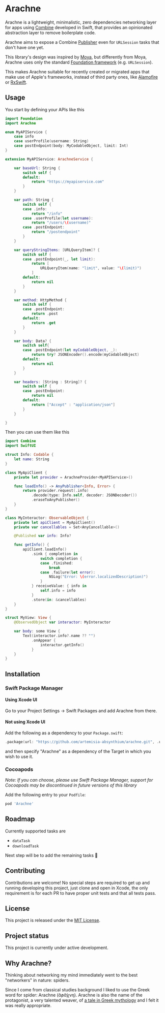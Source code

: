 # Arachne

Arachne is a lightweight, minimalistic, zero dependencies networking layer for apps using [Combine](https://developer.apple.com/documentation/combine) developed in Swift, that provides an opinionated abstraction layer to remove boilerplate code.

Arachne aims to expose a Combine [Publisher](https://developer.apple.com/documentation/combine/publisher) even for `URLSession` tasks that don't have one yet.

This library's design was inspired by [Moya](https://github.com/Moya/Moya), but differently from Moya, Arachne uses only the standard [Foundation framework](https://developer.apple.com/documentation/foundation/url_loading_system) (e.g. `URLSession`).

This makes Arachne suitable for recently created or migrated apps that make use of Apple's frameworks, instead of third party ones, like [Alamofire](https://github.com/Alamofire/Alamofire) or [RxSwift](https://github.com/ReactiveX/RxSwift).

## Usage

You start by defining your APIs like this

```swift
import Foundation
import Arachne

enum MyAPIService {
    case info
    case userProfile(username: String)
    case postEndpoint(body: MyCodableObject, limit: Int)
}

extension MyAPIService: ArachneService {

    var baseUrl: String {
        switch self {
        default:
            return "https://myapiservice.com"
        }
    }

    var path: String {
        switch self {
        case .info:
            return "/info"
        case .userProfile(let username):
            return "/users/\(username)"
        case .postEndpoint:
            return "/postendpoint"
        }
    }

    var queryStringItems: [URLQueryItem]? {
        switch self {
        case .postEndpoint(_, let limit):
            return [
                URLQueryItem(name: "limit", value: "\(limit)")
            ]
        default:
            return nil
        }
    }

    var method: HttpMethod {
        switch self {
        case .postEndpoint:
            return .post
        default:
            return .get
        }
    }

    var body: Data? {
        switch self{
        case .postEndpoint(let myCodableObject, _):
            return try? JSONEncoder().encode(myCodableObject)
        default:
            return nil
        }
    }

    var headers: [String : String]? {
        switch self {
        case .postEndpoint:
            return nil
        default:
            return ["Accept" : "application/json"]
        }
    }

}
```

Then you can use them like this

```swift
import Combine
import SwiftUI

struct Info: Codable {
    let name: String
}

class MyApiClient {
    private let provider = ArachneProvider<MyAPIService>()

    func loadInfo() -> AnyPublisher<Info, Error> {
        return provider.request(.info)
            .decode(type: Info.self, decoder: JSONDecoder())
            .eraseToAnyPublisher()
    }
}

class MyInteractor: ObservableObject {
    private let apiClient = MyApiClient()
    private var cancellables = Set<AnyCancellable>()

    @Published var info: Info?

    func getInfo() {
        apiClient.loadInfo()
            .sink { completion in
                switch completion {
                case .finished:
                    break
                case .failure(let error):
                    NSLog("Error: \(error.localizedDescription)")
                }
            } receiveValue: { info in
                self.info = info
            }
            .store(in: &cancellables)
    }
}

struct MyView: View {
    @ObservedObject var interactor: MyInteractor

    var body: some View {
        Text(interactor.info?.name ?? "")
            .onAppear {
                interactor.getInfo()
            }
    }
}
```

## Installation

### Swift Package Manager

#### Using Xcode UI

Go to your Project Settings -> Swift Packages and add Arachne from there.

#### Not using Xcode UI

Add the following as a dependency to your `Package.swift`:

```swift
.package(url: "https://github.com/artemisia-absynthium/arachne.git", .upToNextMajor(from: "0.2.0"))
```
and then specify "Arachne" as a dependency of the Target in which you wish to use it.

### Cocoapods

_Note: If you can choose, please use Swift Package Manager, support for Cocoapods may be discontinued in future versions of this library_

Add the following entry to your `Podfile`:

```ruby
pod 'Arachne'
```

## Roadmap

Currently supported tasks are
* `dataTask`
* `downloadTask`

Next step will be to add the remaining tasks 🚧

## Contributing

Contributions are welcome!
No special steps are required to get up and running developing this project, just clone and open in Xcode, the only requirement is for each PR to have proper unit tests and that all tests pass.

## License

This project is released under the [MIT License](https://github.com/artemisia-absynthium/arachne/blob/main/LICENSE).

## Project status

This project is currently under active development.

## Why Arachne?

Thinking about networking my mind immediately went to the best "networkers" in nature: spiders.

Since I come from classical studies background I liked to use the Greek word for spider: Arachne (ᾰ̓ρᾰ́χνη). Arachne is also the name of the protagonist, a very talented weaver, of [a tale in Greek mythology](https://en.wikipedia.org/wiki/Arachne) and I felt it was really appropriate.
